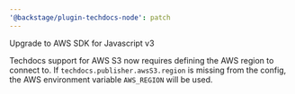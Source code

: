 ```yaml
---
'@backstage/plugin-techdocs-node': patch
---
```


Upgrade to AWS SDK for Javascript v3

Techdocs support for AWS S3 now requires defining the AWS region to connect to.
If `techdocs.publisher.awsS3.region` is missing from the config, the AWS environment variable `AWS_REGION` will be used.
